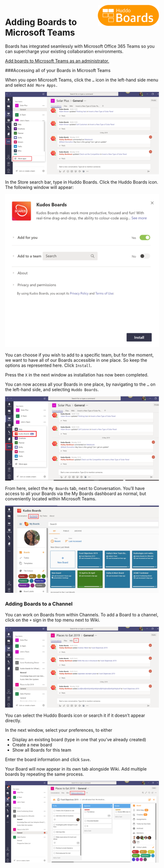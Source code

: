 <img style="float: right" src="/assets/images/boards-logo.jpg" width="200" alt="My Boards" />

# Adding Boards to Microsoft Teams

Boards has integrated seamlessly with Microsoft Office 365 Teams so you can supercharge your existing collaboration environments.

 [Add boards to Microsoft Teams as an administrator.](../../msgraph/teams/index.md)

###Accessing all of your Boards in Microsoft Teams

When you open Microsoft Teams, click the `…` icon in the left-hand side menu and select `Add More Apps.`

![](boards_to_teams1.png)

In the Store search bar, type in Huddo Boards. Click the Huddo Boards icon. The following window will appear:

![](boards_to_teams2.png)

You can choose if you wish to add to a specific team, but for the moment, we want to have all of our Boards accessible in one place. So keep the options as represented here. Click `Install`.  

Press the `X` in the next window as installation has now been completed.

You can now access all your Boards in one place, by navigating to the `…` on the left-hand side, and selecting `Huddo Boards`.

![](boards_to_teams3.png)

From here, select the `My Boards` tab, next to Conversation. You’ll have access to all your Boards via the My Boards dashboard as normal, but conveniently located within Microsoft Teams.  

![](boards_to_teams4.png)

### Adding Boards to a Channel

You can work on Boards from within Channels. To add a Board to a channel, click on the `+` sign in the top menu next to Wiki.

 ![](boards_to_teams5.png)

 You can select the Huddo Boards icon or search it if it doesn’t appear directly.

 In the next window, select your preferences, to either

* Display an existing board (type in one that you’ve already created)
* Create a new board
* Show all Boards for this team

Enter the board information and click `Save`.

Your Board will now appear in its own tab alongside Wiki. Add multiple boards by repeating the same process.

![](boards_to_teams6.png)
